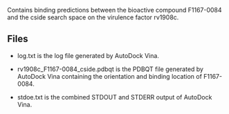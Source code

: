 Contains binding predictions between the bioactive compound F1167-0084 and the cside search space on the virulence factor rv1908c.

## Files

- log.txt is the log file generated by AutoDock Vina.

- rv1908c_F1167-0084_cside.pdbqt is the PDBQT file generated by AutoDock Vina containing the orientation and binding location of F1167-0084.

- stdoe.txt is the combined STDOUT and STDERR output of AutoDock Vina.

